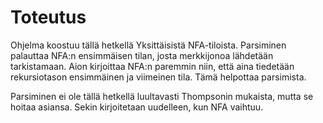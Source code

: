 # Toteutus

Ohjelma koostuu tällä hetkellä Yksittäisistä NFA-tiloista. Parsiminen palauttaa NFA:n ensimmäisen tilan, 
josta merkkijonoa lähdetään tarkistamaan. Aion kirjoittaa NFA:n paremmin niin, että aina tiedetään rekursiotason ensimmäinen
ja viimeinen tila. Tämä helpottaa parsimista.

Parsiminen ei ole tällä hetkellä luultavasti Thompsonin mukaista, mutta se hoitaa asiansa. Sekin kirjoitetaan uudelleen, kun
NFA vaihtuu.
